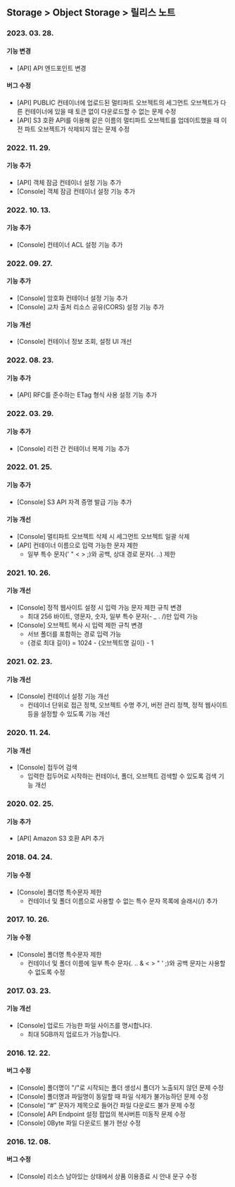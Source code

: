## Storage > Object Storage > 릴리스 노트

### 2023. 03. 28.
#### 기능 변경
* [API] API 엔드포인트 변경

#### 버그 수정
* [API] PUBLIC 컨테이너에 업로드된 멀티파트 오브젝트의 세그먼트 오브젝트가 다른 컨테이너에 있을 때 토큰 없이 다운로드할 수 없는 문제 수정
* [API] S3 호환 API를 이용해 같은 이름의 멀티파트 오브젝트를 업데이트했을 때 이전 파트 오브젝트가 삭제되지 않는 문제 수정

### 2022. 11. 29.
#### 기능 추가
* [API] 객체 잠금 컨테이너 설정 기능 추가
* [Console] 객체 잠금 컨테이너 설정 기능 추가

### 2022. 10. 13.
#### 기능 추가
* [Console] 컨테이너 ACL 설정 기능 추가

### 2022. 09. 27.
#### 기능 추가
* [Console] 암호화 컨테이너 설정 기능 추가
* [Console] 교차 출처 리소스 공유(CORS) 설정 기능 추가

#### 기능 개선
* [Console] 컨테이너 정보 조회, 설정 UI 개선

### 2022. 08. 23.
#### 기능 추가
* [API] RFC를 준수하는 ETag 형식 사용 설정 기능 추가

### 2022. 03. 29.
#### 기능 추가
* [Console] 리전 간 컨테이너 복제 기능 추가

### 2022. 01. 25.
#### 기능 추가
* [Console] S3 API 자격 증명 발급 기능 추가

#### 기능 개선
* [Console] 멀티파트 오브젝트 삭제 시 세그먼트 오브젝트 일괄 삭제
* [API] 컨테이너 이름으로 입력 가능한 문자 제한
    * 일부 특수 문자(' " < > ;)와 공백, 상대 경로 문자(. ..) 제한 

### 2021. 10. 26.
#### 기능 개선
* [Console] 정적 웹사이트 설정 시 입력 가능 문자 제한 규칙 변경
    * 최대 256 바이트, 영문자, 숫자, 일부 특수 문자(- _ . /)만 입력 가능
* [Console] 오브젝트 복사 시 입력 제한 규칙 변경
    * 서브 폴더를 포함하는 경로 입력 가능
    * {경로 최대 길이} = 1024 - {오브젝트명 길이} - 1

### 2021. 02. 23.
#### 기능 개선
* [Console] 컨테이너 설정 기능 개선
    * 컨테이너 단위로 접근 정책, 오브젝트 수명 주기, 버전 관리 정책, 정적 웹사이트 등을 설정할 수 있도록 기능 개선

### 2020. 11. 24.
#### 기능 개선
* [Console] 접두어 검색
    * 입력한 접두어로 시작하는 컨테이너, 폴더, 오브젝트 검색할 수 있도록 검색 기능 개선

### 2020. 02. 25.
#### 기능 추가
* [API] Amazon S3 호환 API 추가

### 2018. 04. 24.
#### 기능 수정
* [Console] 폴더명 특수문자 제한
    * 컨테이너 및 폴더 이름으로 사용할 수 없는 특수 문자 목록에 슬래시(/) 추가

### 2017. 10. 26.
#### 기능 수정
* [Console] 폴더명 특수문자 제한
    * 컨테이너 및 폴더 이름에 일부 특수 문자(. .. & < > " ' ;)와 공백 문자는 사용할 수 없도록 수정

### 2017. 03. 23.
#### 기능 개선
* [Console] 업로드 가능한 파일 사이즈를 명시합니다.
	* 최대 5GB까지 업로드가 가능합니다.

### 2016. 12. 22.
#### 버그 수정
* [Console] 폴더명이 "/"로 시작되는 폴더 생성시 폴더가 노출되지 않던 문제 수정
* [Console] 폴더명과 파일명이 동일할 때 파일 삭제가 불가능하던 문제 수정
* [Console] “#” 문자가 제목으로 들어간 파일 다운로드 불가 문제 수정
* [Console] API Endpoint 설정 팝업의 복사버튼 미동작 문제 수정
* [Console] 0Byte 파일 다운로드 불가 현상 수정

### 2016. 12. 08.
#### 버그 수정
* [Console] 리소스 남아있는 상태에서 상품 이용종료 시 안내 문구 수정
